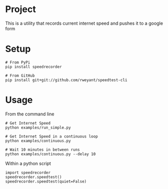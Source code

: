 # Project
This is a utility that records current internet speed and pushes it to a google form


# Setup
```
# From PyPi
pip install speedrecorder

# From GitHub
pip install git+git://github.com/rweyant/speedtest-cli
```

# Usage

From the command line

```
# Get Internet Speed
python examples/run_simple.py

# Get Internet Speed in a continuous loop
python examples/continuous.py

# Wait 10 minutes in between runs
python examples/continuous.py --delay 10
```

Within a python script

```
import speedrecorder
speedrecorder.speedtest()
speedrecorder.speedtest(quiet=False)
```
